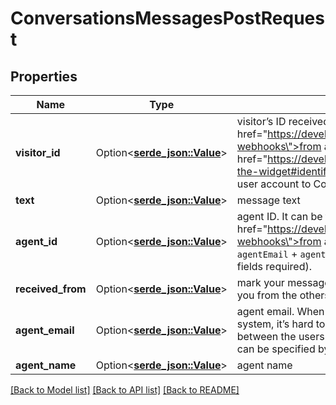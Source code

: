 # ConversationsMessagesPostRequest

## Properties

Name | Type | Description | Notes
------------ | ------------- | ------------- | -------------
**visitor_id** | Option<[**serde_json::Value**](.md)> | visitor’s ID received <a href=\"https://developers.brevo.com/docs/conversations-webhooks\">from a webhook</a> or generated by you to <a href=\"https://developers.brevo.com/docs/customize-the-widget#identifying-existing-users\">bind existing user account to Conversations</a> | 
**text** | Option<[**serde_json::Value**](.md)> | message text | 
**agent_id** | Option<[**serde_json::Value**](.md)> | agent ID. It can be found on agent’s page or received <a href=\"https://developers.brevo.com/docs/conversations-webhooks\">from a webhook</a>. Alternatively, you can use `agentEmail` + `agentName` + `receivedFrom` instead (all 3 fields required). | [optional]
**received_from** | Option<[**serde_json::Value**](.md)> | mark your messages to distinguish messages created by you from the others. | [optional]
**agent_email** | Option<[**serde_json::Value**](.md)> | agent email. When sending messages from a standalone system, it’s hard to maintain a 1-to-1 relationship between the users of both systems. In this case, an agent can be specified by their email address. | [optional]
**agent_name** | Option<[**serde_json::Value**](.md)> | agent name | [optional]

[[Back to Model list]](../README.md#documentation-for-models) [[Back to API list]](../README.md#documentation-for-api-endpoints) [[Back to README]](../README.md)



